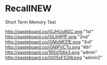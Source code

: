 # RecallNEW
Short Term Memory Test

http://pasteboard.co/iGJHUuRGC.png "1st"
http://pasteboard.co/iGLIHlPfF.png "2nd"
http://pasteboard.co/iGMzMfZfE.png "3rd"
http://pasteboard.co/iGNlPVCTu.png "4th"
http://pasteboard.co/1RSzfS6e3.png "admin"
http://pasteboard.co/iGO5sFS3W.png "admin2"
